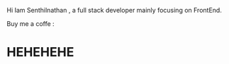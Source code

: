 Hi  Iam Senthilnathan , a full stack developer mainly focusing on FrontEnd.

Buy me a coffe : <h1> HEHEHEHE</h1>
